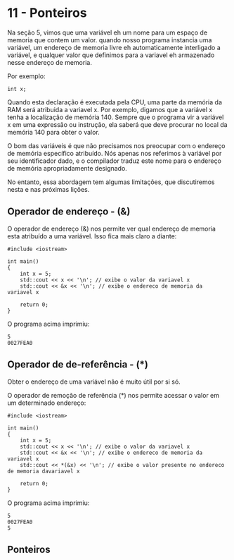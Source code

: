 # 11 - Ponteiros

Na seção 5, vimos que uma variável eh um nome para um espaço de memoria que contem um valor. quando nosso programa instancia uma variável, um endereço de memoria livre eh automaticamente interligado a variável, e qualquer valor que definimos para a variavel eh armazenado nesse endereço de memoria.

Por exemplo:
```cpp{0}
int x;
```

Quando esta declaração é executada pela CPU, uma parte da memória da RAM será atribuida a variavel x. Por exemplo, digamos que a variável x tenha a localização de memória 140. Sempre que o programa vir a variável x em uma expressão ou instrução, ela saberá que deve procurar no local da memória 140 para obter o valor.

O bom das variáveis ​​é que não precisamos nos preocupar com o endereço de memória específico atribuído. Nós apenas nos referimos à variável por seu identificador dado, e o compilador traduz este nome para o endereço de memória apropriadamente designado.

No entanto, essa abordagem tem algumas limitações, que discutiremos nesta e nas próximas lições.

## Operador de endereço - (&)

O operador de endereço (&) nos permite ver qual endereço de memoria esta atribuído a uma variável. Isso fica mais claro a diante:

```cpp{0}
#include <iostream>
 
int main()
{
    int x = 5;
    std::cout << x << '\n'; // exibe o valor da variavel x
    std::cout << &x << '\n'; // exibe o endereco de memoria da variavel x
 
    return 0;
}
```

O programa acima imprimiu:
```
5
0027FEA0
```

## Operador de de-referência - (*)

Obter o endereço de uma variável não é muito útil por si só.

O operador de remoção de referência (*) nos permite acessar o valor em um determinado endereço:

```cpp{0}
#include <iostream>
 
int main()
{
    int x = 5;
    std::cout << x << '\n'; // exibe o valor da variavel x
    std::cout << &x << '\n'; // exibe o endereco de memoria da variavel x
    std::cout << *(&x) << '\n'; // exibe o valor presente no endereco de memoria davariavel x
 
    return 0;
}
```

O programa acima imprimiu:
```
5
0027FEA0
5
```

## Ponteiros